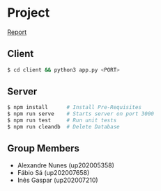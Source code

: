 # Project

[Report](./report.pdf)

## Client

```bash
$ cd client && python3 app.py <PORT>
```

## Server

```bash
$ npm install      # Install Pre-Requisites
$ npm run serve    # Starts server on port 3000
$ npm run test     # Run unit tests
$ npm run cleandb  # Delete Database
```

## Group Members

- Alexandre Nunes (up202005358)
- Fábio Sá (up202007658)
- Inês Gaspar (up202007210)